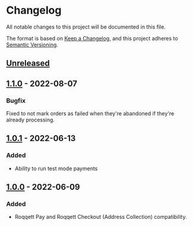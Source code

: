# Changelog

All notable changes to this project will be documented in this file.

The format is based on [Keep a Changelog](https://keepachangelog.com/en/1.0.0/),
and this project adheres to [Semantic Versioning](https://semver.org/spec/v2.0.0.html).

## [Unreleased]

## [1.1.0] - 2022-08-07

### Bugfix

Fixed to not mark orders as failed when they're abandoned if they're already processing.

## [1.0.1] - 2022-06-13

### Added

- Ability to run test mode payments

## [1.0.0] - 2022-06-09

### Added

- Roqqett Pay and Roqqett Checkout (Address Collection) compatibility.

[unreleased]: https://github.com/Roqqett/plugin-WooCommerce/compare/v1.0.1...HEAD
[1.1.0]: https://github.com/Roqqett/plugin-WooCommerce/releases/tag/v1.1.0
[1.0.1]: https://github.com/Roqqett/plugin-WooCommerce/releases/tag/v1.0.1
[1.0.0]: https://github.com/Roqqett/plugin-WooCommerce/releases/tag/v1.0.0